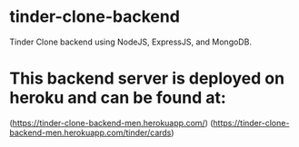 # tinder-clone-backend
Tinder Clone backend using NodeJS, ExpressJS, and MongoDB.

# This backend server is deployed on heroku and can be found at:
(https://tinder-clone-backend-men.herokuapp.com/)
(https://tinder-clone-backend-men.herokuapp.com/tinder/cards)
